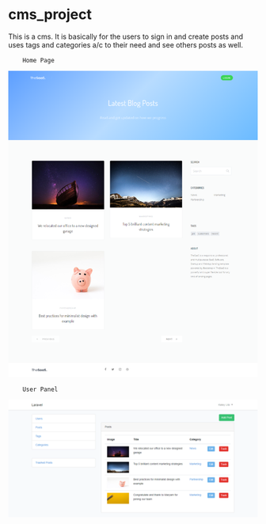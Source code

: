 # cms_project

This is a cms.
It is basically for the users to sign in and create posts and uses tags and categories a/c
to their need and see others posts as well.

        Home Page
<img src='images/home_page.png'>

        User Panel
<img src='images/user_panel.png'>


 
